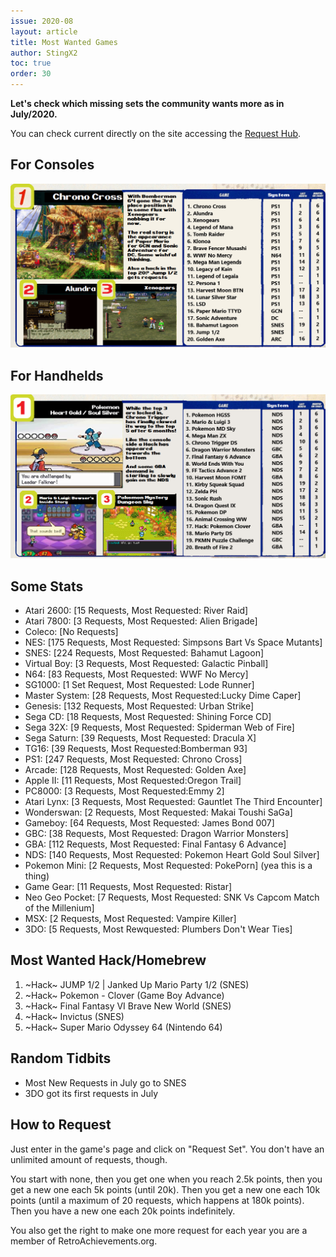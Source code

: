 ```yaml
---
issue: 2020-08
layout: article
title: Most Wanted Games
author: StingX2
toc: true
order: 30
---
```


**Let's check which missing sets the community wants more as in July/2020.**

You can check current directly on the site accessing the [Request Hub](https://retroachievements.org/setRequestList.php).

## For Consoles

[![](./img/most-wanted-for-consoles.png)](./img/most-wanted-for-consoles.png)

## For Handhelds

[![](./img/most-wanted-for-handhelds.png)](./img/most-wanted-for-handhelds.png)

## Some Stats

- Atari 2600: [15 Requests, Most Requested: River Raid]
- Atari 7800: [3 Requests, Most Requested: Alien Brigade]
- Coleco: [No Requests]
- NES: [175 Requests, Most Requested: Simpsons Bart Vs Space Mutants]
- SNES:  [224 Requests, Most Requested: Bahamut Lagoon]
- Virtual Boy: [3 Requests, Most Requested: Galactic Pinball]
- N64: [83 Requests, Most Requested: WWF No Mercy]
- SG1000: [1 Set Request, Most Requested: Lode Runner]
- Master System: [28 Requests, Most Requested:Lucky Dime Caper]
- Genesis: [132 Requests, Most Requested: Urban Strike]
- Sega CD: [18 Requests, Most Requested: Shining Force CD]
- Sega 32X: [9 Requests, Most Requested: Spiderman Web of Fire]
- Sega Saturn: [39 Requests, Most Requested: Dracula X]
- TG16: [39 Requests, Most Requested:Bomberman 93]
- PS1: [247 Requests, Most Requested: Chrono Cross]
- Arcade: [128 Requests, Most Requested: Golden Axe]
- Apple II: [11 Requests, Most Requested:Oregon Trail]
- PC8000: [3 Requests, Most Requested:Emmy 2]
- Atari Lynx: [3 Requests, Most Requested: Gauntlet The Third Encounter]
- Wonderswan: [2 Requests, Most Requested: Makai Toushi SaGa]
- Gameboy: [64 Requests, Most Requested: James Bond 007]
- GBC: [38 Requests, Most Requested: Dragon Warrior Monsters]
- GBA: [112 Requests, Most Requested: Final Fantasy 6 Advance]
- NDS: [140 Requests, Most Requested: Pokemon Heart Gold Soul Silver]
- Pokemon Mini: [2 Requests, Most Requested: PokePorn] (yea this is a thing)
- Game Gear: [11 Requests, Most Requested: Ristar]
- Neo Geo Pocket: [7 Requests, Most Requested: SNK Vs Capcom Match of the Millenium]
- MSX: [2 Requests, Most Requested: Vampire Killer]
- 3DO: [5 Requests, Most Rewquested: Plumbers Don't Wear Ties]

## Most Wanted Hack/Homebrew

1. ~Hack~ JUMP 1/2 \| Janked Up Mario Party 1/2 (SNES)
2. ~Hack~ Pokemon - Clover (Game Boy Advance)
3. ~Hack~ Final Fantasy VI Brave New World (SNES)
4. ~Hack~ Invictus (SNES)
5. ~Hack~ Super Mario Odyssey 64 (Nintendo 64)

## Random Tidbits

- Most New Requests in July go to SNES
- 3DO got its first requests in July

## How to Request

Just enter in the game's page and click on "Request Set". You don't have an unlimited amount of requests, though.

You start with none, then you get one when you reach 2.5k points, then you get a new one each 5k points (until 20k). Then you get a new one each 10k points (until a maximum of 20 requests, which happens at 180k points). Then you have a new one each 20k points indefinitely.

You also get the right to make one more request for each year you are a member of RetroAchievements.org.
